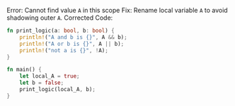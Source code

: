 Error: Cannot find value `A` in this scope
Fix: Rename local variable `A` to avoid shadowing outer `A`.
Corrected Code:

```rs
fn print_logic(a: bool, b: bool) {
    println!("A and b is {}", A && b);
    println!("A or b is {}", A || b);
    println!("not a is {}", !A);
}

fn main() {
    let local_A = true;
    let b = false;
    print_logic(local_A, b);
}
```
